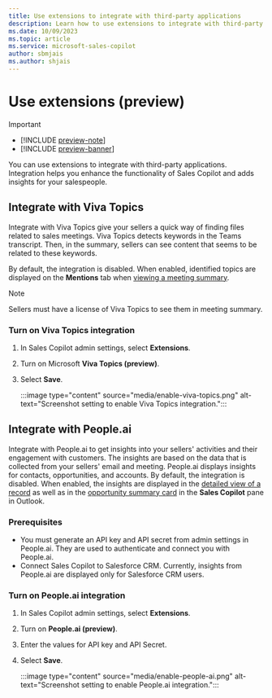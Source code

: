```yaml
---
title: Use extensions to integrate with third-party applications
description: Learn how to use extensions to integrate with third-party applications
ms.date: 10/09/2023
ms.topic: article
ms.service: microsoft-sales-copilot
author: sbmjais
ms.author: shjais
---
```


# Use extensions (preview)

> [!IMPORTANT]
> - [!INCLUDE [preview-note](~/../shared-content/shared/preview-includes/preview-note.md)]
> - [!INCLUDE [preview-banner](~/../shared-content/shared/preview-includes/preview-banner.md)]

You can use extensions to integrate with third-party applications. Integration helps you enhance the functionality of Sales Copilot and adds insights for your salespeople.

## Integrate with Viva Topics

Integrate with Viva Topics give your sellers a quick way of finding files related to sales meetings. Viva Topics detects keywords in the Teams transcript. Then, in the summary, sellers can see content that seems to be related to these keywords. 

By default, the integration is disabled. When enabled, identified topics are displayed on the **Mentions** tab when [viewing a meeting summary](view-understand-meeting-summary.md#view-viva-topics-in-meeting-summary).

> [!NOTE]
> Sellers must have a license of Viva Topics to see them in meeting summary.

### Turn on Viva Topics integration

1.	In Sales Copilot admin settings, select **Extensions**.

2.	Turn on Microsoft **Viva Topics (preview)**.

3.	Select **Save**.

    :::image type="content" source="media/enable-viva-topics.png" alt-text="Screenshot setting to enable Viva Topics integration.":::

## Integrate with People.ai

Integrate with People.ai to get insights into your sellers' activities and their engagement with customers. The insights are based on the data that is collected from your sellers' email and meeting. People.ai displays insights for contacts, opportunities, and accounts. By default, the integration is disabled. When enabled, the insights are displayed in the [detailed view of a record](view-record-details.md#view-peopleai-insights) as well as in the [opportunity summary card](view-opportunity-summary.md#view-peopleai-insights-in-opportunity-summary) in the **Sales Copilot** pane in Outlook.

### Prerequisites

- You must generate an API key and API secret from admin settings in People.ai. They are used to authenticate and connect you with People.ai. 
- Connect Sales Copilot to Salesforce CRM. Currently, insights from People.ai are displayed only for Salesforce CRM users.

### Turn on People.ai integration

1.	In Sales Copilot admin settings, select **Extensions**.

2.	Turn on **People.ai (preview)**.

3.	Enter the values for API key and API Secret.

4.	Select **Save**.

    :::image type="content" source="media/enable-people-ai.png" alt-text="Screenshot setting to enable People.ai integration.":::